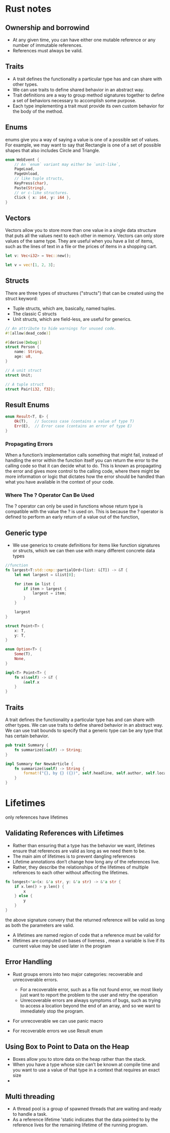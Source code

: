 # Rust notes
## Ownership and borrowind
* At any given time, you can have either one mutable reference or any number of immutable references.
* References must always be valid.


## Traits
* A trait defines the functionality a particular type has and can share with other types.
* We can use traits to define shared behavior in an abstract way.
* Trait definitions are a way to group method signatures together to define a set of behaviors necessary to 
accomplish some purpose.
* Each type implementing a trait must provide its own custom behavior for the body of the method.


## Enums
enums give you a way of saying a value is one of a possible set of values. For example, we may want to say that Rectangle is one of a set of possible shapes that also includes Circle and Triangle.
```rust
enum WebEvent {
    // An `enum` variant may either be `unit-like`,
    PageLoad,
    PageUnload,
    // like tuple structs,
    KeyPress(char),
    Paste(String),
    // or c-like structures.
    Click { x: i64, y: i64 },
}

```

## Vectors
Vectors allow you to store more than one value in a single data structure that puts all the values next to each other in memory. Vectors can only store values of the same type. They are useful when you have a list of items, such as the lines of text in a file or the prices of items in a shopping cart.
```rust
let v: Vec<i32> = Vec::new();

let v = vec![1, 2, 3];
```

## Structs
There are three types of structures ("structs") that can be created using the struct keyword:
* Tuple structs, which are, basically, named tuples.
* The classic C structs
* Unit structs, which are field-less, are useful for generics.
```rust
// An attribute to hide warnings for unused code.
#![allow(dead_code)]

#[derive(Debug)]
struct Person {
    name: String,
    age: u8,
}

// A unit struct
struct Unit;

// A tuple struct
struct Pair(i32, f32);


```

## Result Enums
```rust
enum Result<T, E> {
    Ok(T),   // Success case (contains a value of type T)
    Err(E),  // Error case (contains an error of type E)
}
```
### Propagating Errors
When a function’s implementation calls something that might fail, instead of handling the error within the function itself you can return the error to the calling code so that it can decide what to do. This is known as propagating the error and gives more control to the calling code, where there might be more information or logic that dictates how the error should be handled than what you have available in the context of your code.
### Where The ? Operator Can Be Used
The ? operator can only be used in functions whose return type is compatible with the value the ? is used on. This is because the ? operator is defined to perform an early return of a value out of the function,




## Generic type
* We use generics to create definitions for items like function signatures or structs, which we can then use
with many different concrete data types
```rust
//function
fn largest<T:std::cmp::partialOrd>(list: &[T]) -> &T {
    let mut largest = &list[0];

    for item in list {
        if item > largest {
            largest = item;
        }
    }

    largest
}

struct Point<T> {
    x: T,
    y: T,
}

enum Option<T> {
    Some(T),
    None,
}

impl<T> Point<T> {
    fn x(&self) -> &T {
        &self.x
    }
}
```

## Traits
A trait defines the functionality a particular type has and can share with other types. We can use traits to define shared behavior in an abstract way. We can use trait bounds to specify that a generic type can be any type that has certain behavior.
```rust
pub trait Summary {
    fn summarize(&self) -> String;
}

impl Summary for NewsArticle {
    fn summarize(&self) -> String {
        format!("{}, by {} ({})", self.headline, self.author, self.location)
    }
}
```

# Lifetimes
only references have lifetimes
## Validating References with Lifetimes
* Rather than ensuring that a type has the behavior we want, lifetimes ensure that references are valid as long 
as we need them to be.
* The main aim of lifetimes is to prevent dangling references
* Lifetime annotations don’t change how long any of the references live.
* Rather, they describe the relationships of the lifetimes of multiple references to each other without affecting the 
lifetimes.

```Rust
fn longest<'a>(x: &'a str, y: &'a str) -> &'a str {
    if x.len() > y.len() {
        x
    } else {
        y
    }
}
```
the above signature convery that the returned reference will be valid as long as both the parameters are valid.

* A lifetimes are named region of code that a reference must be valid for
* lifetimes are computed on bases of liveness , mean a variable is live if its current value may be used later in 
the program


## Error Handling
* Rust groups errors into two major categories: recoverable and unrecoverable errors.
    * For a recoverable error, such as a file not found error, we most likely just want  to report the problem to 
    the user and retry the operation
    * Unrecoverable errors are always symptoms of bugs, such as trying to access a location beyond the end of an array, 
     and so we want to immediately stop the program. 

* For unrecoverable we can use panic macro
* For recoverable errors we use Result enum

## Using Box<T> to Point to Data on the Heap
*  Boxes allow you to store data on the heap rather than the stack.
* When you have a type whose size can’t be known at compile time and you want to use a value of that type in a context 
 that requires an exact size
*   



## Multi threading
* A thread pool is a group of spawned threads that are waiting and ready to handle a task.
* As a reference lifetime 'static indicates that the data pointed to by the reference lives for the remaining lifetime 
  of the running program.

